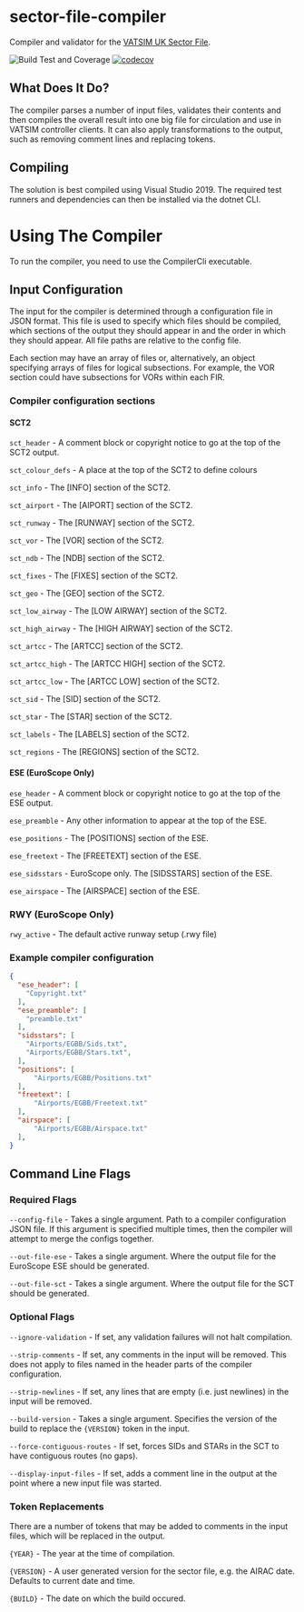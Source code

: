 # sector-file-compiler
Compiler and validator for the [VATSIM UK Sector File](https://github.com/VATSIM-UK/uk-sector-file).

![Build Test and Coverage](https://github.com/AndyTWF/sector-file-compiler/workflows/Build%20Test%20and%20Coverage/badge.svg?branch=main)
[![codecov](https://codecov.io/gh/AndyTWF/sector-file-compiler/branch/main/graph/badge.svg)](https://codecov.io/gh/AndyTWF/sector-file-compiler)

## What Does It Do?

The compiler parses a number of input files, validates their contents and then compiles the overall result into one big file for circulation and use in VATSIM controller clients. It can also apply transformations to the output, such as removing comment lines and replacing tokens.

## Compiling

The solution is best compiled using Visual Studio 2019. The required test runners and dependencies can then be installed via the dotnet CLI.

# Using The Compiler

To run the compiler, you need to use the CompilerCli executable.

## Input Configuration

The input for the compiler is determined through a configuration file in JSON format.
This file is used to specify which files should be compiled, which sections of the output they should appear in and the order in which they should appear.
All file paths are relative to the config file.

Each section may have an array of files or, alternatively, an object specifying arrays of files for logical subsections. For example,
the VOR section could have subsections for VORs within each FIR.

### Compiler configuration sections

#### SCT2
`sct_header` - A comment block or copyright notice to go at the top of the SCT2 output.

`sct_colour_defs` - A place at the top of the SCT2 to define colours

`sct_info` - The \[INFO\] section of the SCT2.

`sct_airport` - The \[AIPORT\] section of the SCT2.

`sct_runway` - The \[RUNWAY\] section of the SCT2.

`sct_vor` - The \[VOR\] section of the SCT2.

`sct_ndb` - The \[NDB\] section of the SCT2.

`sct_fixes` - The \[FIXES\] section of the SCT2.

`sct_geo` - The \[GEO\] section of the SCT2.

`sct_low_airway` - The \[LOW AIRWAY\] section of the SCT2.

`sct_high_airway` - The \[HIGH AIRWAY\] section of the SCT2.

`sct_artcc` - The \[ARTCC\] section of the SCT2.

`sct_artcc_high` - The \[ARTCC HIGH\] section of the SCT2.

`sct_artcc_low` - The \[ARTCC LOW\] section of the SCT2.

`sct_sid` - The \[SID\] section of the SCT2.

`sct_star` - The \[STAR\] section of the SCT2.

`sct_labels` - The \[LABELS\] section of the SCT2.

`sct_regions` - The \[REGIONS\] section of the SCT2.

#### ESE (EuroScope Only)
`ese_header` - A comment block or copyright notice to go at the top of the ESE output.

`ese_preamble` - Any other information to appear at the top of the ESE.

`ese_positions` - The \[POSITIONS\] section of the ESE.

`ese_freetext` - The \[FREETEXT\] section of the ESE.

`ese_sidsstars` - EuroScope only. The \[SIDSSTARS\] section of the ESE.

`ese_airspace` - The \[AIRSPACE\] section of the ESE.

### RWY (EuroScope Only)
`rwy_active` - The default active runway setup (.rwy file)

### Example compiler configuration

```JSON
{
  "ese_header": [
    "Copyright.txt"
  ],
  "ese_preamble": [
    "preamble.txt"
  ],
  "sidsstars": [
    "Airports/EGBB/Sids.txt",
    "Airports/EGBB/Stars.txt",
  ],
  "positions": [
      "Airports/EGBB/Positions.txt"
  ],
  "freetext": [
      "Airports/EGBB/Freetext.txt"
  ],
  "airspace": [
      "Airports/EGBB/Airspace.txt"
  ],
}

```

## Command Line Flags

### Required Flags

`--config-file` - Takes a single argument. Path to a compiler configuration JSON file. If this argument is specified multiple
times, then the compiler will attempt to merge the configs together.

`--out-file-ese` - Takes a single argument. Where the output file for the EuroScope ESE should be generated.

`--out-file-sct` - Takes a single argument. Where the output file for the SCT should be generated.

### Optional Flags

`--ignore-validation` - If set, any validation failures will not halt compilation.

`--strip-comments` - If set, any comments in the input will be removed. This does not apply to files named in the header parts of the compiler configuration.

`--strip-newlines` - If set, any lines that are empty (i.e. just newlines) in the input will be removed.

`--build-version` - Takes a single argument. Specifies the version of the build to replace the `{VERSION}` token in the input.

`--force-contiguous-routes` - If set, forces SIDs and STARs in the SCT to have contiguous routes (no gaps).

`--display-input-files` - If set, adds a comment line in the output at the point where a new input file was started.

### Token Replacements

There are a number of tokens that may be added to comments in the input files, which will be replaced in the output.

`{YEAR}` - The year at the time of compilation.

`{VERSION}` - A user generated version for the sector file, e.g. the AIRAC date. Defaults to current date and time.

`{BUILD}` - The date on which the build occured.
